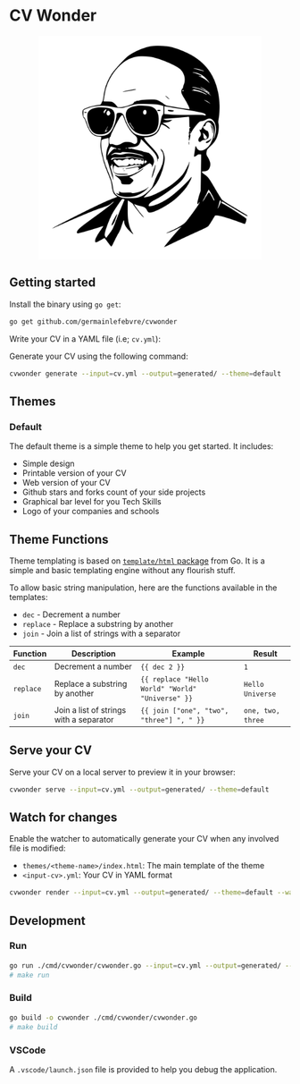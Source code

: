 # CV Wonder

<p align="center">
    <img src="./docs/readthedocs/logo.svg" alt="CvWonder" width="400px" style="display: block; margin: 0 auto;" />
</p>

## Getting started

Install the binary using `go get`:

```bash
go get github.com/germainlefebvre/cvwonder
```

Write your CV in a YAML file (i.e; `cv.yml`):

Generate your CV using the following command:

```bash
cvwonder generate --input=cv.yml --output=generated/ --theme=default
```

## Themes

### Default

The default theme is a simple theme to help you get started.
It includes:

* Simple design
* Printable version of your CV
* Web version of your CV
* Github stars and forks count of your side projects
* Graphical bar level for you Tech Skills
* Logo of your companies and schools

## Theme Functions

Theme templating is based on [`template/html` package](https://pkg.go.dev/html/template) from Go. It is a simple and basic templating engine without any flourish stuff.

To allow basic string manipulation, here are the functions available in the templates:

* `dec` - Decrement a number
* `replace` - Replace a substring by another
* `join` - Join a list of strings with a separator

| Function | Description | Example | Result |
|----------|-------------|---------|--------|
| `dec` | Decrement a number | `{{ dec 2 }}` | `1` |
| `replace` | Replace a substring by another | `{{ replace "Hello World" "World" "Universe" }}` | `Hello Universe` |
| `join` | Join a list of strings with a separator | `{{ join ["one", "two", "three"] ", " }}` | `one, two, three` |

## Serve your CV

Serve your CV on a local server to preview it in your browser:

```bash
cvwonder serve --input=cv.yml --output=generated/ --theme=default
```

## Watch for changes

Enable the watcher to automatically generate your CV when any involved file is modified:

* `themes/<theme-name>/index.html`: The main template of the theme
* `<input-cv>.yml`: Your CV in YAML format

```bash
cvwonder render --input=cv.yml --output=generated/ --theme=default --watch
```

## Development

### Run

```bash
go run ./cmd/cvwonder/cvwonder.go --input=cv.yml --output=generated/ --theme=default 
# make run
```

### Build

```bash
go build -o cvwonder ./cmd/cvwonder/cvwonder.go
# make build
```

### VSCode

A `.vscode/launch.json` file is provided to help you debug the application.
